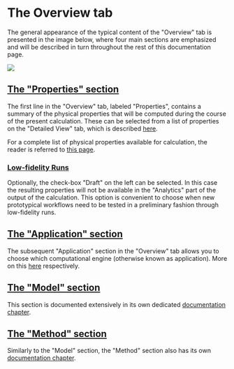 # The Overview tab

The general appearance of the typical content of the "Overview" tab is presented in the image below, where four main sections are emphasized and will be described in turn throughout the rest of this documentation page.

<img src="/images/overview-tab.png"/>

## [The "Properties" section](../../properties/overview.md)

The first line in the "Overview" tab, labeled "Properties", contains a summary of the physical properties that will be computed during the course of the present calculation. These can be selected from a list of properties on the "Detailed View" tab, which is described [here](detailed-view.md). 

For a complete list of physical properties available for calculation, the reader is referred to [this page](../../properties/overview.md).

### [Low-fidelity Runs]()

Optionally, the check-box "Draft" on the left can be selected. In this case the resulting properties will not be available in the "Analytics" part of the output of the calculation. This option is convenient to choose when new prototypical workflows need to be tested in a preliminary fashion through low-fidelity runs.

## [The "Application" section](../../software/overview.md)

The subsequent "Application" section in the "Overview" tab allows you to choose which computational engine (otherwise known as application). More on this [here](../../software/overview.md) respectively.

## [The "Model" section](../../models/overview.md)

This section is documented extensively in its own dedicated [documentation chapter](../../models/overview.md). 

## [The "Method" section](../../methods/overview.md)

Similarly to the "Model" section, the "Method" section also has its own [documentation chapter](../../methods/overview.md). 
